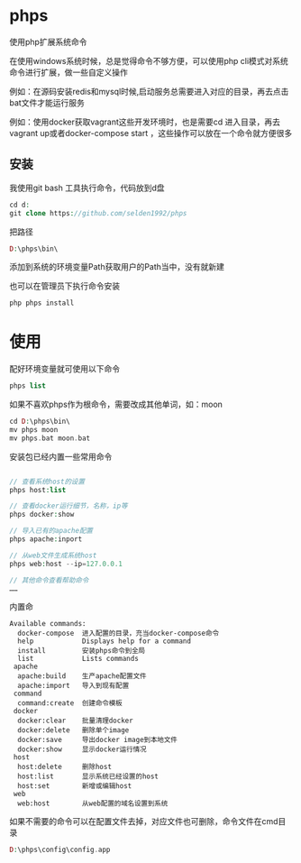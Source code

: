 # phps
使用php扩展系统命令

在使用windows系统时候，总是觉得命令不够方便，可以使用php cli模式对系统命令进行扩展，做一些自定义操作

例如：在源码安装redis和mysql时候,启动服务总需要进入对应的目录，再去点击bat文件才能运行服务

例如：使用docker获取vagrant这些开发环境时，也是需要cd 进入目录，再去vagrant up或者docker-compose start
，这些操作可以放在一个命令就方便很多


## 安装

我使用git bash 工具执行命令，代码放到d盘
````php
cd d:
git clone https://github.com/selden1992/phps
````

把路径
````php
D:\phps\bin\
````
添加到系统的环境变量Path获取用户的Path当中，没有就新建

也可以在管理员下执行命令安装
````php
php phps install
````

# 使用 
 
配好环境变量就可使用以下命令
````php
phps list
````
如果不喜欢phps作为根命令，需要改成其他单词，如：moon
````php
cd D:\phps\bin\
mv phps moon
mv phps.bat moon.bat
````
安装包已经内置一些常用命令

````php

// 查看系统host的设置
phps host:list

// 查看docker运行细节，名称，ip等
phps docker:show

// 导入已有的apache配置
phps apache:inport

// 从web文件生成系统host
phps web:host --ip=127.0.0.1

// 其他命令查看帮助命令
……
````
内置命
````$xslt
Available commands:
  docker-compose  进入配置的目录，充当docker-compose命令
  help            Displays help for a command
  install         安装phps命令到全局
  list            Lists commands
 apache
  apache:build    生产apache配置文件
  apache:import   导入到现有配置
 command
  command:create  创建命令模板
 docker
  docker:clear    批量清理docker
  docker:delete   删除单个image
  docker:save     导出docker image到本地文件
  docker:show     显示docker运行情况
 host
  host:delete     删除host
  host:list       显示系统已经设置的host
  host:set        新增或编辑host
 web
  web:host        从web配置的域名设置到系统

````



如果不需要的命令可以在配置文件去掉，对应文件也可删除，命令文件在cmd目录
````php
D:\phps\config\config.app
````

#### 